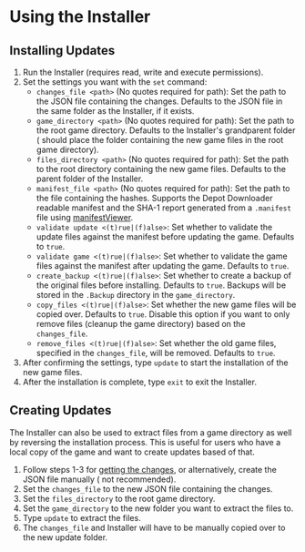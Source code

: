 # Using the Installer

## Installing Updates

1. Run the Installer (requires read, write and execute permissions).
2. Set the settings you want with the `set` command:
    - `changes_file <path>` (No quotes required for path): Set the path to the JSON file containing the changes.
      Defaults to the JSON file in the same
      folder as the Installer, if it exists.
    - `game_directory <path>` (No quotes required for path): Set the path to the root game directory. Defaults to the
      Installer's grandparent folder (
      should place the folder containing the new game files in the root game directory).
    - `files_directory <path>` (No quotes required for path): Set the path to the root directory containing the new game
      files. Defaults to the parent
      folder of the Installer.
    - `manifest_file <path>` (No quotes required for path): Set the path to the file containing the hashes. Supports the
      Depot Downloader readable manifest and the SHA-1 report generated from a `.manifest` file
      using [manifestViewer](https://cs.rin.ru/forum/viewtopic.php?f=29&t=102763).
    - `validate update <(t)rue|(f)alse>`: Set whether to validate the update files against the manifest before updating
      the game. Defaults to `true`.
    - `validate game <(t)rue|(f)alse>`: Set whether to validate the game files against the manifest after updating the
      game. Defaults to `true`.
    - `create_backup <(t)rue|(f)alse>`: Set whether to create a backup of the original files before installing. Defaults
      to `true`. Backups will be stored in the `.Backup` directory in the `game_directory`.
    - `copy_files <(t)rue|(f)alse>`: Set whether the new game files will be copied over. Defaults to `true`. Disable
      this option if you want to only remove files (cleanup the game directory) based on the `changes_file`.
    - `remove_files <(t)rue|(f)alse>`: Set whether the old game files, specified in the `changes_file`, will be removed.
      Defaults to `true`.
3. After confirming the settings, type `update` to start the installation of the new game files.
4. After the installation is complete, type `exit` to exit the Installer.

## Creating Updates

The Installer can also be used to extract files from a game directory as well by reversing the installation process.
This is useful for users who have a local copy of the game and want to create updates based of that.

1. Follow steps 1-3 for [getting the changes](Using-the-Creator.md), or alternatively, create the JSON file manually (
   not recommended).
2. Set the `changes_file` to the new JSON file containing the changes.
3. Set the `files_directory` to the root game directory.
4. Set the `game_directory` to the new folder you want to extract the files to.
5. Type `update` to extract the files.
6. The `changes_file` and Installer will have to be manually copied over to the new update folder.
